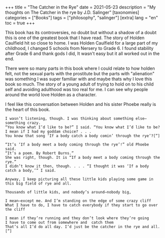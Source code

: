 +++
title = "The Catcher in the Rye"
date = 2021-05-23
description = "My thoughts on The Catcher in the rye by J.D. Salinger"
[taxonomies]
categories = ["Books"]
tags = ["philosophy", "salinger"]
[extra]
lang = "en"
toc = true
+++

This book has its controversies, no doubt but without a shadow of a doubt this is one of the greatest book that I have read. The story of Holden Caulfield hit so close to home. I was Holden Caulfield for a large part of my childhood, I changed 5 schools from Nersery to Grade 6. I found stability after Grade 6 and thank gods I did, It wasn't easy but it all worked out in the end.

There were so many parts in this book where I could relate to how holden felt, not the sexual parts with the prostitute but the parts with "alienation" was something I was super familiar with and maybe thats why I love this book so much. The story of a young adult of trying to hold on to his child self and avoiding adulthood was too real for me. I can see why people around the world love Holden as a character.

I feel like this conversation between Holden and his sister Phoebe really is the heart of this book.

```
I wasn’t listening, though. I was thinking about something else—something crazy.
“You know what I’d like to be?” I said. “You know what I’d like to be?
I mean if I had my goddam choice? . . .
You know that song ‘If a body catch a body comin’ through the rye’?[”]

“It’s ‘If a body meet a body coming through the rye’!” old Phoebe said.
“It’s a poem. By Robert Burns.”
She was right, though. It is “If a body meet a body coming through the rye.”
I didn’t know it then, though. . . . “I thought it was ‘If a body catch a body,’” I said.

Anyway, I keep picturing all these little kids playing some game in this big field of rye and all.

Thousands of little kids, and nobody’s around—nobody big,

I mean—except me. And I’m standing on the edge of some crazy cliff
What I have to do, I have to catch everybody if they start to go over the cliff

I mean if they’re running and they don’t look where they’re going
I have to come out from somewhere and  catch them
That’s all I’d do all day. I’d just be the catcher in the rye and all.[”]

```
